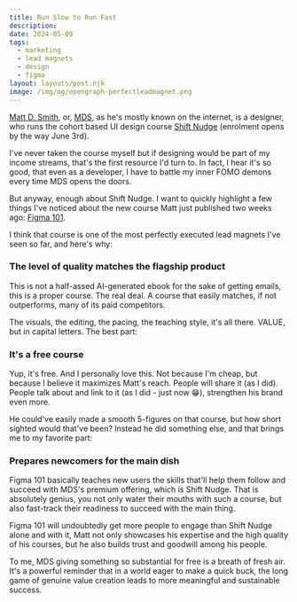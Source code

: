 ```yaml
---
title: Run Slow to Run Fast
description:
date: 2024-05-09
tags:
  - marketing
  - lead magnets
  - design
  - figma
layout: layouts/post.njk
image: /img/og/opengraph-perfectleadmagnet.png
---
```


[Matt D. Smith](https://mds.is), or, [MDS](https://twitter.com/mds), as he's mostly known on the internet, is a designer, who runs the cohort based UI design course [Shift Nudge](https://shiftnudge.com) (enrolment opens by the way June 3rd).

I've never taken the course myself but if designing would be part of my income streams, that's the first resource I'd turn to. In fact, I hear it's so good, that even as a developer, I have to battle my inner FOMO demons every time MDS opens the doors.

But anyway, enough about Shift Nudge. I want to quickly highlight a few things I've noticed about the new course Matt just published two weeks ago: [Figma 101](https://shiftnudge.com/figma).

I think that course is one of the most perfectly executed lead magnets I've seen so far, and here's why:

### The level of quality matches the flagship product

This is not a half-assed AI-generated ebook for the sake of getting emails, this is a proper course. The real deal. A course that easily matches, if not outperforms, many of its paid competitors.

The visuals, the editing, the pacing, the teaching style, it's all there. VALUE, but in capital letters. The best part:

### It's a free course

Yup, it's free. And I personally love this. Not because I'm cheap, but because I believe it maximizes Matt's reach. People will share it (as I did). People talk about and link to it (as I did - just now 😁), strengthen his brand even more.

He could've easily made a smooth 5-figures on that course, but how short sighted would that've been? Instead he did something else, and that brings me to my favorite part:

### Prepares newcomers for the main dish

Figma 101 basically teaches new users the skills that'll help them follow and succeed with MDS's premium offering, which is Shift Nudge. That is absolutely genius, you not only water their mouths with such a course, but also fast-track their readiness to succeed with the main thing.

Figma 101 will undoubtedly get more people to engage than Shift Nudge alone and with it, Matt not only showcases his expertise and the high quality of his courses, but he also builds trust and goodwill among his people.

To me, MDS giving something so substantial for free is a breath of fresh air. It's a powerful reminder that in a world eager to make a quick buck, the long game of genuine value creation leads to more meaningful and sustainable success.
